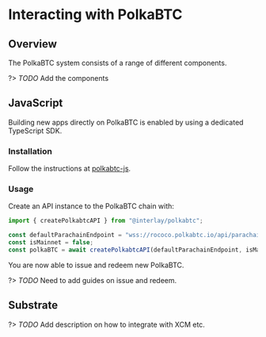 # Interacting with PolkaBTC

## Overview

The PolkaBTC system consists of a range of different components.

?> _TODO_ Add the components

## JavaScript

Building new apps directly on PolkaBTC is enabled by using a dedicated TypeScript SDK.

### Installation

Follow the instructions at [polkabtc-js](git@github.com:interlay/btc-parachain-spec.git).

### Usage

Create an API instance to the PolkaBTC chain with:

```js
import { createPolkabtcAPI } from "@interlay/polkabtc";

const defaultParachainEndpoint = "wss://rococo.polkabtc.io/api/parachain";
const isMainnet = false;
const polkaBTC = await createPolkabtcAPI(defaultParachainEndpoint, isMainnet);
```

You are now able to issue and redeem new PolkaBTC.

?> _TODO_ Need to add guides on issue and redeem.

## Substrate

?> _TODO_ Add description on how to integrate with XCM etc.



